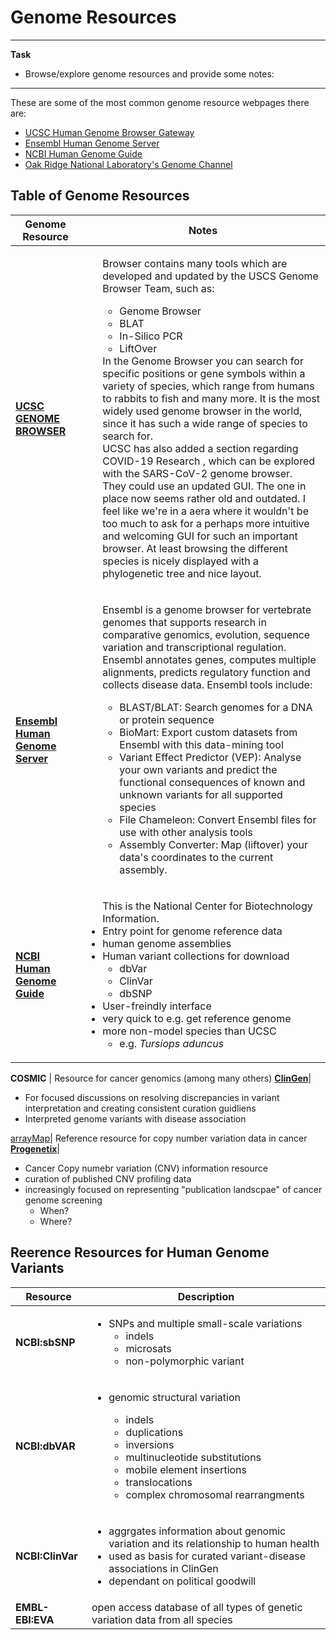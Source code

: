 # Genome Resources
---------------------------
**Task**
* Browse/explore genome resources and provide some notes:
-------------------------------
These are some of the most common genome resource webpages there are:
 * [UCSC Human Genome Browser Gateway](http://genome.cse.ucsc.edu)
 * [Ensembl Human Genome Server](http://useast.ensembl.org)
 * [NCBI Human Genome Guide](http://ncbi.nlm.nih.gov)
 * [Oak Ridge National Laboratory's Genome Channel](http://compbio.ornl.gov)


## Table of Genome Resources
Genome Resource | Notes
---|---
 [**UCSC GENOME BROWSER**](http://genome.cse.ucsc.edu) | <ul>Browser contains many tools which are developed and updated by the USCS Genome Browser Team, such as:<ul><li>Genome Browser</li><li>BLAT</li><li>In-Silico PCR</li><li>LiftOver</li></ul> In the Genome Browser you can search for specific positions or gene symbols within a variety of species, which range from humans to rabbits to fish and many more. It is the most widely used genome browser in the world, since it has such a wide range of species to search for. <br> UCSC has also added a section regarding COVID-19 Research , which can be explored with the SARS-CoV-2 genome browser.<br> They could use an updated GUI. The one in place now seems rather old and outdated. I feel like we're in a aera where it wouldn't be too much to ask for a perhaps more intuitive and welcoming GUI for such an important browser. At least browsing the different species is nicely displayed with a phylogenetic tree and nice layout.</ul>
 [**Ensembl Human Genome Server**](http://useast.ensembl.org)| <ul> Ensembl is a genome browser for vertebrate genomes that supports research in comparative genomics, evolution, sequence variation and transcriptional regulation. Ensembl annotates genes, computes multiple alignments, predicts regulatory function and collects disease data. Ensembl tools include: <ul><li>BLAST/BLAT: Search genomes for a DNA or protein sequence</li><li>BioMart: Export custom datasets from Ensembl with this data-mining tool </li><li>Variant Effect Predictor (VEP): Analyse your own variants and predict the functional consequences of known and unknown variants for all supported species</li><li>File Chameleon: Convert Ensembl files for use with other analysis tools</li><li>Assembly Converter: Map (liftover) your data's coordinates to the current assembly.</li></ul>
 [**NCBI Human Genome Guide**](http://ncbi.nlm.nih.gov)| <ul>This is the National Center for Biotechnology Information. <li>Entry point for genome reference data</li><li>human genome assemblies</li><li>Human variant collections for download<ul><li>dbVar</li><li>ClinVar</li><li>dbSNP</li></ul></li><li>User-freindly interface</li><li>very quick to e.g. get reference genome</li><li>more non-model species than UCSC<ul><li>e.g. *Tursiops aduncus*</li></ul></li></ul>

 **COSMIC** | Resource for cancer genomics (among many others)
 [**ClinGen**](https://www.clinicalgenome.org/)| <ul><li>For focused discussions on resolving discrepancies in variant interpretation and creating consistent curation guidliens</li><li>Interpreted genome variants with disease association</li></ul>
  [arrayMap](https://arraymap.progenetix.org/)| Reference resource for copy number variation data in cancer
[**Progenetix**](https://www.progenetix.org/)|<ul><li>Cancer Copy numebr variation (CNV) information resource</li><li>curation of published CNV profiling data</li><li>increasingly focused on representing "publication landscpae" of cancer genome screening<ul><li>When?</li><li>Where?</li></ul></li></ul>

## Reerence Resources for Human Genome Variants

Resource | Description
----|----
**NCBI:sbSNP** | <ul><li>SNPs and multiple small-scale variations<ul><li>indels</li><li>microsats</li><li> non-polymorphic variant</li></ul></li></ul>
**NCBI:dbVAR** |<ul><li>genomic structural variation</li><ul><li>indels</li><li> duplications</li><li> inversions</li><li> multinucleotide substitutions</li><li> mobile element insertions</li><li> translocations</li><li> complex chromosomal rearrangments</li></ul></li></ul>
**NCBI:ClinVar** | <ul><li>aggrgates information about genomic variation and its relationship to human health</li><li>used as basis for curated variant-disease associations in ClinGen</li><li>dependant on political goodwill</li></ul>
**EMBL-EBI:EVA** | open access database of all types of genetic variation data from all species







